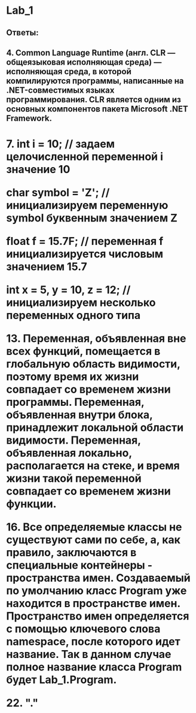 # Lab_1



<h2>Ответы:<h2>
<p>4. Common Language Runtime (англ. CLR — общеязыковая исполняющая среда) — исполняющая среда, в которой компилируются программы, написанные на .NET-совместимых языках программирования. CLR является одним из основных компонентов пакета Microsoft .NET Framework.
<h1>7. int i = 10;        // задаем целочисленной переменной i значение 10
<p>  char symbol = 'Z';   // инициализируем переменную symbol буквенным значением Z
<p>  float f = 15.7F;   // переменная f инициализируется числовым значением 15.7
<p>  int x = 5, y = 10, z = 12;    // инициализируем несколько переменных одного типа
<p>13. Переменная, объявленная вне всех функций, помещается в глобальную область видимости, поэтому время их жизни совпадает со временем жизни программы. Переменная, объявленная внутри блока, принадлежит локальной области видимости. Переменная, объявленная локально, располагается на стеке, и время жизни такой переменной совпадает со временем жизни функции.
<p>16. Все определяемые классы не существуют сами по себе, а, как правило, заключаются в специальные контейнеры - пространства имен. Создаваемый по умолчанию класс Program уже находится в пространстве имен. Пространство имен определяется с помощью ключевого слова namespace, после которого идет название. Так в данном случае полное название класса Program будет Lab_1.Program.
<p>22. "."
